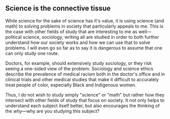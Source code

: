## Science is the connective tissue
While science for the sake of science has it's value, it is using science (and math) to solving problems in society that particularly appeals to me. This is the case with other fields of study that are interesting to me as well—political science, sociology, writing all are studied in order to both further understand how our society works and how we can use that to solve problems. I will even go so far as to say it is dangerous to assume that one can only study one route.

Doctors, for example, should extensively study sociology, or they risk seeing a one-sided view of the problem. Sociology and science ethics describe the prevalence of medical racism both in the doctor's office and in clinical trials and other medical studies that make it difficult to accurately treat people of color, especially Black and Indigenous women. 

Thus, I do not wish to study simply "science" or "math" but rather how they intersect with other fields of study that focus on society. It not only helps to understand each subject itself better, but also encourages the thinking of the *why*—why are you studying this subject?